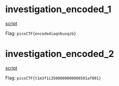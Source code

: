 # investigation_encoded_1

[script](1/solve.py)

Flag: `picoCTF{encodediaqnbuxqzb}`

# investigation_encoded_2

[script](2/solve.py)

Flag: `picoCTF{t1m3f1i3500000000000501af001}`